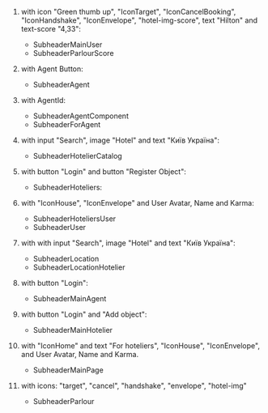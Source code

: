 1. with icon "Green thumb up", "IconTarget", "IconCancelBooking", "IconHandshake", "IconEnvelope", "hotel-img-score",
   text "Hilton" and text-score "4,33":

   - SubheaderMainUser
   - SubheaderParlourScore

2. with Agent Button:

   - SubheaderAgent

3. with AgentId:

   - SubheaderAgentComponent
   - SubheaderForAgent

4. with input "Search", image "Hotel" and text "Київ Україна":

   - SubheaderHotelierCatalog

5. with button "Login" and button "Register Object":

   - SubheaderHoteliers:

6. with "IconHouse", "IconEnvelope" and User Avatar, Name and Karma:

   - SubheaderHoteliersUser
   - SubheaderUser

7. with with input "Search", image "Hotel" and text "Київ Україна":

   - SubheaderLocation
   - SubheaderLocationHotelier

8. with button "Login":

   - SubheaderMainAgent

9. with button "Login" and "Add object":

   - SubheaderMainHotelier

10. with "IconHome" and text "For hoteliers", "IconHouse", "IconEnvelope", and User Avatar, Name and Karma.

    - SubheaderMainPage

11. with icons: "target", "cancel", "handshake", "envelope", "hotel-img"
    - SubheaderParlour
